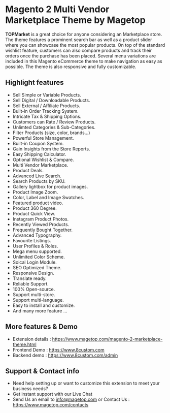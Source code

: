 # Magento 2 Multi Vendor Marketplace Theme by Magetop

**TOPMarket** is a great choice for anyone considering an Marketplace store. The theme features a prominent search bar as well as a product slider where you can showcase the most popular products. On top of the standard wishlist feature, customers can also compare products and track their orders once the purchase has been placed. Several menu variations are included in this Magento eCommerce theme to make navigation as easy as possible. The theme is also responsive and fully customizable.

## Highlight features

- Sell Simple or Variable Products.
- Sell Digital / Downloadable Products.
- Sell External / Affiliate Products.
- Built-in Order Tracking System.
- Intricate Tax & Shipping Options.
- Customers can Rate / Review Products.
- Unlimted Categories & Sub-Categories.
- Filter Products (size, color, brands...)
- Powerful Store Management.
- Built-in Coupon System.
- Gain Insights from the Store Reports.
- Easy Shipping Calculator.
- Optional Wishlist & Compare.
- Multi Vendor Marketplace.
- Product Deals.
- Advanced Live Search.
- Search Products by SKU.
- Gallery lightbox for product images.
- Product Image Zoom.
- Color, Label and Image Swatches.
- Featured product video.
- Product 360 Degree.
- Product Quick View.
- Instagram Product Photos.
- Recently Viewed Products.
- Frequently Bought Together.
- Advanced Typography.
- Favourite Listings.
- User Profiles & Roles.
- Mega menu supported.
- Unlimited Color Scheme.
- Soical Login Module.
- SEO Optimized Theme.
- Responsive Design.
- Translate ready.
- Reliable Support.
- 100% Open-source.
- Support multi-store.
- Support multi-language.
- Easy to install and customize.
- And many more feature ...

## More features & Demo

- Extension details : https://www.magetop.com/magento-2-marketplace-theme.html
- Frontend Demo : https://www.8custom.com
- Backend demo : https://www.8custom.com/admin

## Support & Contact info

- Need help setting up or want to customize this extension to meet your business needs? 
- Get instant support with our Live Chat
- Send Us an email to info@magetop.com or Contact Us : https://www.magetop.com/contacts
